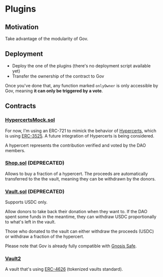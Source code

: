 # Plugins

## Motivation

Take advantage of the modularity of Gov.

## Deployment

- Deploy the one of the plugins (there's no deployment script available yet)
- Transfer the ownership of the contract to Gov

Once you've done that, any function marked `onlyOwner` is only accessible by Gov, meaning **it can only be triggered by a vote**.

## Contracts

### [HypercertsMock.sol](https://github.com/w3hc/gov/blob/main/contracts/mocks/ERC1155Mock.sol)

For now, I'm using an ERC-721 to mimick the behavior of [Hypercerts](https://network-goods.github.io/hypercerts-docs/), which is using [ERC-3525](https://eips.ethereum.org/EIPS/eip-3525). A future integration of Hypercerts is being considered.

A hypercert represents the contribution verified and voted by the DAO members.

### [Shop.sol](https://github.com/w3hc/gov/blob/main/contracts/plugins/Shop.sol) (DEPRECATED)

Allows to buy a fraction of a hypercert. The proceeds are automatically transferred to the the vault, meaning they can be withdrawn by the donors.

### [Vault.sol](https://github.com/w3hc/gov/blob/main/contracts/plugins/Vault.sol) (DEPRECATED)

Supports USDC only.

Allow donors to take back their donation when they want to. If the DAO spent some funds in the meantime, they can withdraw USDC proportionally to what's left in the vault.

Those who donated to the vault can either withdraw the proceeds (USDC) or withdraw a fraction of the hypercert.

Please note that Gov is already fully compatible with [Gnosis Safe](https://help.tally.xyz/article/42-what-is-a-gnosis-safe).

### [Vault2](https://github.com/w3hc/gov/blob/main/contracts/plugins/Vault2.sol)

A vault that's using [ERC-4626](https://eips.ethereum.org/EIPS/eip-4626) (tokenized vaults standard). 